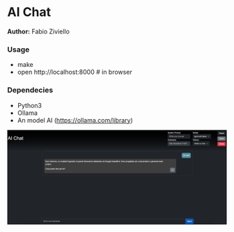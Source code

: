 # AI Chat

**Author:** Fabio Ziviello

### Usage

- make
- open http://localhost:8000 # in browser


### Dependecies

- Python3
- Ollama
- An model AI (https://ollama.com/library)

![screenshot1](/Screenshot1.jpg?raw=true)